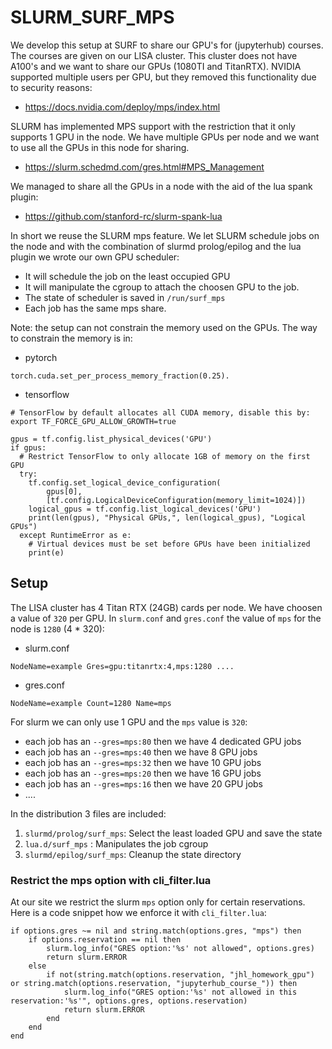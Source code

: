 # SLURM_SURF_MPS

We develop this setup at SURF to share our GPU's for (jupyterhub) courses. The courses are given on our
LISA cluster. This cluster does not have A100's and we want to share our GPUs (1080TI and TitanRTX).
NVIDIA supported multiple users per GPU, but they removed this functionality due to security reasons:
 * https://docs.nvidia.com/deploy/mps/index.html

SLURM has implemented MPS support with the restriction that it only supports 1 GPU in the node. We have
multiple GPUs per node and we want to use all the GPUs in this node for sharing.
 * https://slurm.schedmd.com/gres.html#MPS_Management

We managed to share all the GPUs in a node with the aid of the lua spank plugin:
 * https://github.com/stanford-rc/slurm-spank-lua

In short we reuse the SLURM mps feature. We let SLURM schedule jobs on the node and with the combination
of slurmd prolog/epilog and the lua plugin we wrote our own GPU scheduler:
 * It will schedule the job on the least occupied GPU
 * It will manipulate the cgroup to attach the choosen GPU to the job.
 * The state of scheduler is saved in `/run/surf_mps`
 * Each job has the same mps share.

Note: the setup can not constrain the memory used on the GPUs. The way to constrain the memory is in:
 * pytorch
```
torch.cuda.set_per_process_memory_fraction(0.25).
```
 * tensorflow
```
# TensorFlow by default allocates all CUDA memory, disable this by:
export TF_FORCE_GPU_ALLOW_GROWTH=true

gpus = tf.config.list_physical_devices('GPU')
if gpus:
  # Restrict TensorFlow to only allocate 1GB of memory on the first GPU
  try:
    tf.config.set_logical_device_configuration(
        gpus[0],
        [tf.config.LogicalDeviceConfiguration(memory_limit=1024)])
    logical_gpus = tf.config.list_logical_devices('GPU')
    print(len(gpus), "Physical GPUs,", len(logical_gpus), "Logical GPUs")
  except RuntimeError as e:
    # Virtual devices must be set before GPUs have been initialized
    print(e)
```

## Setup

The LISA cluster has 4 Titan RTX (24GB) cards per node. We have choosen a value of `320` per GPU.
In `slurm.conf` and `gres.conf` the value of `mps` for the node is `1280` (4 * 320):
 * slurm.conf
```
NodeName=example Gres=gpu:titanrtx:4,mps:1280 ....
```
 * gres.conf
```
NodeName=example Count=1280 Name=mps
```

For slurm we can only use 1 GPU and the `mps` value is `320`:
 * each job has an `--gres=mps:80` then we have 4 dedicated GPU jobs
 * each job has an `--gres=mps:40` then we have 8 GPU jobs
 * each job has an `--gres=mps:32` then we have 10 GPU jobs
 * each job has an `--gres=mps:20` then we have 16 GPU jobs
 * each job has an `--gres=mps:16` then we have 20 GPU jobs
 * ....


In the distribution 3 files are included:
 1. `slurmd/prolog/surf_mps`: Select the least loaded GPU and save the state
 1. `lua.d/surf_mps`        : Manipulates the job cgroup
 1. `slurmd/epilog/surf_mps`: Cleanup the state directory

### Restrict the mps option with cli_filter.lua

At our site we restrict the slurm `mps` option only for certain reservations. Here is a code snippet how we
enforce it with `cli_filter.lua`:
```
if options.gres ~= nil and string.match(options.gres, "mps") then
	if options.reservation == nil then
		slurm.log_info("GRES option:'%s' not allowed", options.gres)
		return slurm.ERROR
	else
		if not(string.match(options.reservation, "jhl_homework_gpu") or string.match(options.reservation, "jupyterhub_course_")) then
			slurm.log_info("GRES option:'%s' not allowed in this reservation:'%s'", options.gres, options.reservation)
			return slurm.ERROR
		end
	end
end
```
